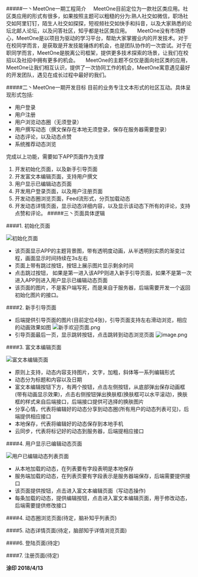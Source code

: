 #####一丶MeetOne一期工程简介
 &nbsp;&nbsp;&nbsp;&nbsp;MeetOne目前定位为一款社区类应用。社区类应用的形式有很多，如果按照主题可以粗糙的分为:熟人社交如微信，职场社交如阿里钉钉，陌生人社交如探探，短视频社交如快手和抖音，以及大家熟悉的论坛北邮人论坛，以及问答社区，知乎都是社区类应用。
&nbsp;&nbsp;&nbsp;&nbsp;MeetOne没有市场野心，MeetOne是以项目为驱动的学习平台，帮助大家掌握业内的开发技术。对于在校同学而言，是获取是开发技能锤炼的机会，也是团队协作的一次尝试。对于在职同学而言，MeetOne是脱离公司框架，提供更多技术探索的场景，让我们在校招以及社招中拥有更多的机会。
&nbsp;&nbsp;&nbsp;&nbsp;MeetOne的主题不仅仅是面向社区类的应用，MeetOne让我们相互认识，提供了一次协同工作的机会，MeetOne寓意遇见最好的开发团队，遇见在成长过程中最好的我们。

#####二丶MeetOne一期开发目标
目前的业务专注文本形式的社区互动。具体呈现形式包括:
- 用户登录
- 用户注册
- 用户浏览动态圈（无须登录）
- 用户撰写动态（撰文保存在本地无须登录，保存在服务器需要登录）
- 动态评论，以及动态点赞
- 系统推荐动态浏览

完成以上功能，需要如下APP页面作为支撑
1. 开发初始化页面，以及新手引导页面
2. 开发富文本编辑页面，支持用户撰文
3. 用户显示已编辑动态页面
4. 开发用户登录页面，以及用户注册页面
5. 开发动态圈浏览页面，Feed流形式，分页加载动态
6. 开发动态详情页面，显示动态详细内容，以及显示该动态下所有的评论，支持点赞和评论。
#####三丶页面具体逻辑

####1. 初始化页面

![初始化页面](https://upload-images.jianshu.io/upload_images/6255308-77740d635ef20730.png?imageMogr2/auto-orient/strip%7CimageView2/2/w/1240)
- 该页面显示APP的主题背景图，带有透明度动画，从半透明到实质的渐变过程，画面显示时间持续在3s左右
- 页面上带有跳过按钮，按钮上展示图片显示剩余时间
- 点击跳过按钮， 如果是第一进入该APP则进入新手引导页面，如果不是第一次进入APP则进入用户显示已编辑动态页面
- 该页面的图片，不是客户端写死，而是来自于服务器，后端需要开发一个返回初始化图片的接口。

####2. 新手引导页面

- 后端提供引导页面的图片(目前定位4张)，引导页面支持左右滑动浏览，相应的动画效果如图
![新手欢迎页面.png](https://upload-images.jianshu.io/upload_images/6255308-5abb94598e8c4631.png?imageMogr2/auto-orient/strip%7CimageView2/2/w/1240)
- 引导页面最后一页，显示跳转按钮，点击跳转到动态浏览页面
![image.png](https://upload-images.jianshu.io/upload_images/6255308-0aed4d4c4e1fab36.png?imageMogr2/auto-orient/strip%7CimageView2/2/w/1240)

####3. 富文本编辑页面

![富文本编辑页面](https://upload-images.jianshu.io/upload_images/6255308-1ea8bba39cccfb0c.png?imageMogr2/auto-orient/strip%7CimageView2/2/w/1240)
- 原则上支持，动态内容支持图片，文字，加粗，斜体等一系列编辑形式
- 动态分为标题和内容以及日期
- 富文本编辑按钮下方，有两个按钮，点击左侧按钮，从底部弹出保存动画框(带有动画显示效果)，点击右侧按钮弹出换肤框(换肤框可以水平滚动)，换肤框的样式来自后端接口，后端接口提供可选择的换肤图片
- 分享心情，代表将编辑好的动态分享到动态圈(所有用户的动态列表可见)，后端提供相应接口
- 本地保存，代表将编辑好的动态保存到本地手机
- 云同步，代表将标记好的动态到服务器，后端提相应接口

####4.  用户显示已编辑动态页面

![用户已编辑动态列表页面](https://upload-images.jianshu.io/upload_images/6255308-8551c47d3464ff67.png?imageMogr2/auto-orient/strip%7CimageView2/2/w/1240)
- 从本地加载的动态，在列表要有字段表明是本地保存
- 服务端加载的动态，在列表页要有字段表示是服务器端保存，后端需要提供接口
- 该页面提供按钮，点击进入富文本编辑页面（写动态操作)
- 每条加载的动态，提供编辑按钮，点击进入富文本编辑页面，用于修改动态，后端需要提供修改接口

####4. 动态圈浏览页面(待定，脑补知乎列表页)

####5. 动态详情页面(待定，脑部知乎详情浏览页面)

####6. 登陆页面(待定)

####7. 注册页面(待定)


**涂印 2018/4/13**
